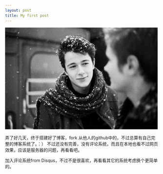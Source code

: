 ```yaml
---
layout: post
title: My first post
---
```


![photo](/public/images/testing.jpg)

弄了好几天，终于搭建好了博客，fork 从他人的github中的，不过总算有自己完整的博客系统了。：）
不过还没有完善，没有评论系统，而且在本地也看不过网页效果，应该是服务器的问题，再看看吧。

加入评论系统from Disqus，不过不是很喜欢，再看看其它的系统考虑换个更简单的。